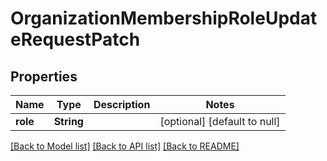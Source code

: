 # OrganizationMembershipRoleUpdateRequestPatch

## Properties
Name | Type | Description | Notes
------------ | ------------- | ------------- | -------------
**role** | **String** |  | [optional] [default to null]

[[Back to Model list]](../README.md#documentation-for-models) [[Back to API list]](../README.md#documentation-for-api-endpoints) [[Back to README]](../README.md)


